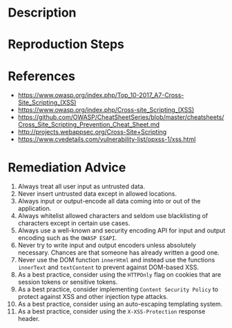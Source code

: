 # Description


# Reproduction Steps


# References

- https://www.owasp.org/index.php/Top_10-2017_A7-Cross-Site_Scripting_(XSS)
- https://www.owasp.org/index.php/Cross-site_Scripting_(XSS)
- https://github.com/OWASP/CheatSheetSeries/blob/master/cheatsheets/Cross_Site_Scripting_Prevention_Cheat_Sheet.md
- http://projects.webappsec.org/Cross-Site+Scripting
- https://www.cvedetails.com/vulnerability-list/opxss-1/xss.html


# Remediation Advice

1. Always treat all user input as untrusted data.
2. Never insert untrusted data except in allowed locations.
3. Always input or output-encode all data coming into or out of the application.
4. Always whitelist allowed characters and seldom use blacklisting of characters except in certain use cases.
5. Always use a well-known and security encoding API for input and output encoding such as the `OWASP ESAPI`.
6. Never try to write input and output encoders unless absolutely necessary. Chances are that someone has already written a good one.
7. Never use the DOM function `innerHtml` and instead use the functions `innerText` and `textContent` to prevent against DOM-based XSS.
8. As a best practice, consider using the `HTTPOnly` flag on cookies that are session tokens or sensitive tokens.
9. As a best practice, consider implementing `Content Security Policy` to protect against XSS and other injection type attacks.
10. As a best practice, consider using an auto-escaping templating system.
11. As a best practice, consider using the `X-XSS-Protection` response header.